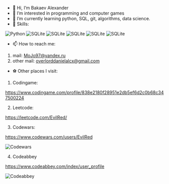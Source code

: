 - 👋 Hi, I’m Bakaev Alexander
- 👀 I’m interested in programming and computer games
- 🌱 I’m currently learning python, SQL, git, algorithms, data science.
- 🚀 Skills:

![Python](https://img.shields.io/badge/Python-3776AB?style=flat&logo=python&logoColor=white)
![SQLite](https://img.shields.io/badge/pandas-000088?style=flat&logo=pandas&logoColor=white)
![SQLite](https://img.shields.io/badge/NumPy-4cadd0?style=flat&logo=numpy&logoColor=white)
![SQLite](https://img.shields.io/badge/git-221f23?style=flat&logo=git&logoColor=f05030)
![SQLite](https://img.shields.io/badge/PyQt-707070?style=flat&logo=qt&logoColor=7cc040)
![SQLite](https://img.shields.io/badge/SQLite-07405E?style=flat&logo=sqlite&logoColor=white)

- 📫 How to reach me: 
1. mail: MoJo97@yandex.ru
2. other mail: overlorddanielalcx@gmail.com
- ⚽ Other places I visit:

1. Codingame:

https://www.codingame.com/profile/838e2180f28951e2db5ef6d2c0b68c347500224

2. Leetcode:

https://leetcode.com/EvilRed/

3. Codewars:

https://www.codewars.com/users/EvilRed

![Codewars](https://www.codewars.com/users/EvilRed/badges/large)

4. Codeabbey

https://www.codeabbey.com/index/user_profile

![Codeabbey](https://www.codeabbey.com/index/user_banner/bakaev-alexander.png)

<!---
EvilRedOctober/EvilRedOctober is a ✨ special ✨ repository because its `README.md` (this file) appears on your GitHub profile.
You can click the Preview link to take a look at your changes.
--->
